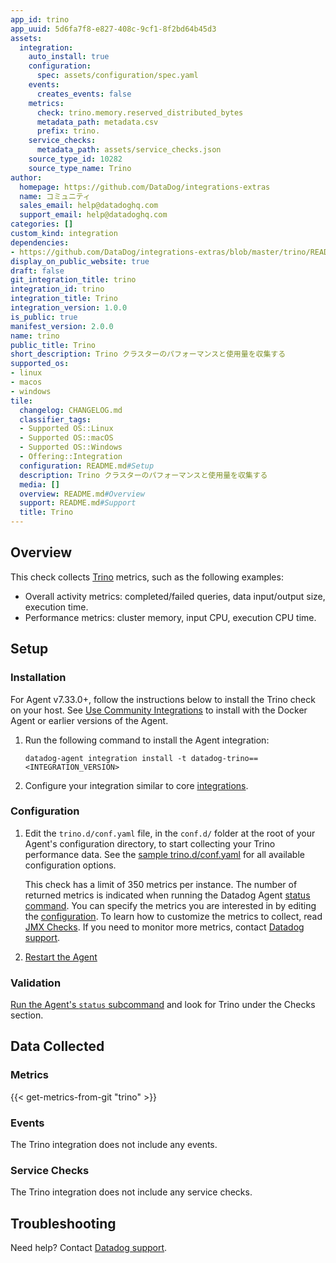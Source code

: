 ```yaml
---
app_id: trino
app_uuid: 5d6fa7f8-e827-408c-9cf1-8f2bd64b45d3
assets:
  integration:
    auto_install: true
    configuration:
      spec: assets/configuration/spec.yaml
    events:
      creates_events: false
    metrics:
      check: trino.memory.reserved_distributed_bytes
      metadata_path: metadata.csv
      prefix: trino.
    service_checks:
      metadata_path: assets/service_checks.json
    source_type_id: 10282
    source_type_name: Trino
author:
  homepage: https://github.com/DataDog/integrations-extras
  name: コミュニティ
  sales_email: help@datadoghq.com
  support_email: help@datadoghq.com
categories: []
custom_kind: integration
dependencies:
- https://github.com/DataDog/integrations-extras/blob/master/trino/README.md
display_on_public_website: true
draft: false
git_integration_title: trino
integration_id: trino
integration_title: Trino
integration_version: 1.0.0
is_public: true
manifest_version: 2.0.0
name: trino
public_title: Trino
short_description: Trino クラスターのパフォーマンスと使用量を収集する
supported_os:
- linux
- macos
- windows
tile:
  changelog: CHANGELOG.md
  classifier_tags:
  - Supported OS::Linux
  - Supported OS::macOS
  - Supported OS::Windows
  - Offering::Integration
  configuration: README.md#Setup
  description: Trino クラスターのパフォーマンスと使用量を収集する
  media: []
  overview: README.md#Overview
  support: README.md#Support
  title: Trino
---
```


<!--  SOURCED FROM https://github.com/DataDog/integrations-extras -->


## Overview

This check collects [Trino][1] metrics, such as the following examples:

- Overall activity metrics: completed/failed queries, data input/output size, execution time.
- Performance metrics: cluster memory, input CPU, execution CPU time.

## Setup

### Installation

For Agent v7.33.0+, follow the instructions below to install the Trino check on your host. See [Use Community Integrations][2] to install with the Docker Agent or earlier versions of the Agent.

1. Run the following command to install the Agent integration:

   ```shell
   datadog-agent integration install -t datadog-trino==<INTEGRATION_VERSION>
   ```

2. Configure your integration similar to core [integrations][3].

### Configuration

1. Edit the `trino.d/conf.yaml` file, in the `conf.d/` folder at the root of your
   Agent's configuration directory, to start collecting your Trino performance data.
   See the [sample trino.d/conf.yaml][4] for all available configuration options.

   This check has a limit of 350 metrics per instance. The number of returned metrics is indicated when running the Datadog Agent [status command][5].
   You can specify the metrics you are interested in by editing the [configuration][4].
   To learn how to customize the metrics to collect, read  [JMX Checks][6].
   If you need to monitor more metrics, contact [Datadog support][7].

2. [Restart the Agent][8]

### Validation

[Run the Agent's `status` subcommand][5] and look for Trino under the Checks section.

## Data Collected

### Metrics
{{< get-metrics-from-git "trino" >}}


### Events

The Trino integration does not include any events.

### Service Checks

The Trino integration does not include any service checks.

## Troubleshooting

Need help? Contact [Datadog support][7].


[1]: https://trino.io/
[2]: https://docs.datadoghq.com/ja/agent/guide/use-community-integrations
[3]: https://docs.datadoghq.com/ja/getting_started/integrations/
[4]: https://github.com/DataDog/integrations-extras/blob/master/trino/datadog_checks/trino/data/conf.yaml.example
[5]: https://docs.datadoghq.com/ja/agent/guide/agent-commands/#agent-status-and-information
[6]: https://docs.datadoghq.com/ja/integrations/java/
[7]: https://docs.datadoghq.com/ja/help/
[8]: https://docs.datadoghq.com/ja/agent/guide/agent-commands/#start-stop-and-restart-the-agent
[9]: https://github.com/DataDog/integrations-extras/blob/master/trino/metadata.csv